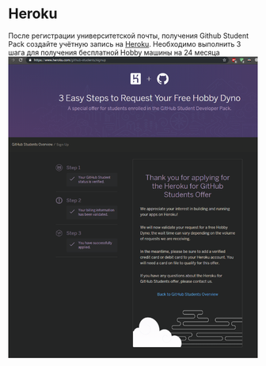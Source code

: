# Heroku

После регистрации университетской почты, получения Github Student Pack создайте учётную запись на [Heroku](https://www.heroku.com). Необходимо выполнить 3 шага для получения бесплатной Hobby машины на 24 месяца ![3 пункта](./img/2019-09-10_21-43-18.png)
